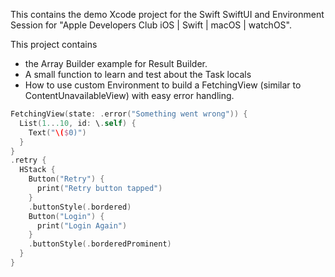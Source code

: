This contains the demo Xcode project for the Swift SwiftUI and Environment Session for "Apple Developers Club iOS | Swift | macOS | watchOS".

This project contains 
- the Array Builder example for Result Builder.
- A small function to learn and test about the Task locals
- How to use custom Environment to build a FetchingView (similar to ContentUnavailableView) with easy error handling.

```swift
FetchingView(state: .error("Something went wrong")) {
  List(1...10, id: \.self) {
    Text("\($0)")
  }
}
.retry {
  HStack {
    Button("Retry") {
      print("Retry button tapped")
    }
    .buttonStyle(.bordered)
    Button("Login") {
      print("Login Again")
    }
    .buttonStyle(.borderedProminent)
  }
}
```
